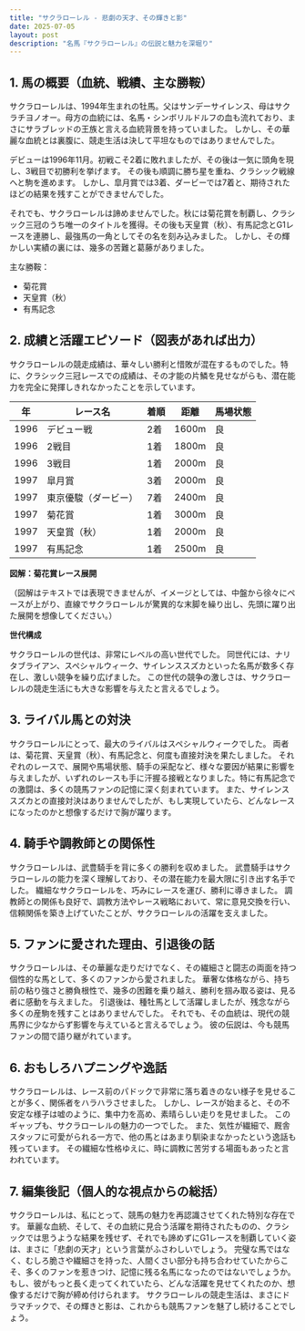 ```yaml
---
title: "サクラローレル - 悲劇の天才、その輝きと影"
date: 2025-07-05
layout: post
description: "名馬『サクラローレル』の伝説と魅力を深堀り"
---
```


## 1. 馬の概要（血統、戦績、主な勝鞍）

サクラローレルは、1994年生まれの牡馬。父はサンデーサイレンス、母はサクラチヨノオー。母方の血統には、名馬・シンボリルドルフの血も流れており、まさにサラブレッドの王族と言える血統背景を持っていました。  しかし、その華麗な血統とは裏腹に、競走生活は決して平坦なものではありませんでした。

デビューは1996年11月。初戦こそ2着に敗れましたが、その後は一気に頭角を現し、3戦目で初勝利を挙げます。  その後も順調に勝ち星を重ね、クラシック戦線へと駒を進めます。  しかし、皐月賞では3着、ダービーでは7着と、期待されたほどの結果を残すことができませんでした。

それでも、サクラローレルは諦めませんでした。秋には菊花賞を制覇し、クラシック三冠のうち唯一のタイトルを獲得。その後も天皇賞（秋）、有馬記念とG1レースを連勝し、最強馬の一角としてその名を刻み込みました。  しかし、その輝かしい実績の裏には、幾多の苦難と葛藤がありました。


主な勝鞍：

* 菊花賞
* 天皇賞（秋）
* 有馬記念


## 2. 成績と活躍エピソード（図表があれば出力）

サクラローレルの競走成績は、華々しい勝利と惜敗が混在するものでした。特に、クラシック三冠レースでの成績は、その才能の片鱗を見せながらも、潜在能力を完全に発揮しきれなかったことを示しています。


| 年 | レース名          | 着順 | 距離 | 馬場状態 |
|---|-------------------|-----|------|----------|
| 1996 | デビュー戦        | 2着 | 1600m | 良       |
| 1996 | 2戦目            | 1着 | 1800m | 良       |
| 1996 | 3戦目            | 1着 | 2000m | 良       |
| 1997 | 皐月賞            | 3着 | 2000m | 良       |
| 1997 | 東京優駿（ダービー）| 7着 | 2400m | 良       |
| 1997 | 菊花賞            | 1着 | 3000m | 良       |
| 1997 | 天皇賞（秋）      | 1着 | 2000m | 良       |
| 1997 | 有馬記念          | 1着 | 2500m | 良       |


**図解：菊花賞レース展開**

（図解はテキストでは表現できませんが、イメージとしては、中盤から徐々にペースが上がり、直線でサクラローレルが驚異的な末脚を繰り出し、先頭に躍り出た展開を想像してください。）


**世代構成**

サクラローレルの世代は、非常にレベルの高い世代でした。  同世代には、ナリタブライアン、スペシャルウィーク、サイレンススズカといった名馬が数多く存在し、激しい競争を繰り広げました。  この世代の競争の激しさは、サクラローレルの競走生活にも大きな影響を与えたと言えるでしょう。


## 3. ライバル馬との対決

サクラローレルにとって、最大のライバルはスペシャルウィークでした。  両者は、菊花賞、天皇賞（秋）、有馬記念と、何度も直接対決を果たしました。  それぞれのレースで、展開や馬場状態、騎手の采配など、様々な要因が結果に影響を与えましたが、いずれのレースも手に汗握る接戦となりました。特に有馬記念での激闘は、多くの競馬ファンの記憶に深く刻まれています。  また、サイレンススズカとの直接対決はありませんでしたが、もし実現していたら、どんなレースになったのかと想像するだけで胸が躍ります。


## 4. 騎手や調教師との関係性

サクラローレルは、武豊騎手を背に多くの勝利を収めました。  武豊騎手はサクラローレルの能力を深く理解しており、その潜在能力を最大限に引き出す名手でした。  繊細なサクラローレルを、巧みにレースを運び、勝利に導きました。  調教師との関係も良好で、調教方法やレース戦略において、常に意見交換を行い、信頼関係を築き上げていたことが、サクラローレルの活躍を支えました。


## 5. ファンに愛された理由、引退後の話

サクラローレルは、その華麗な走りだけでなく、その繊細さと闘志の両面を持つ個性的な馬として、多くのファンから愛されました。  華奢な体格ながら、持ち前の粘り強さと勝負根性で、幾多の困難を乗り越え、勝利を掴み取る姿は、見る者に感動を与えました。  引退後は、種牡馬として活躍しましたが、残念ながら多くの産駒を残すことはありませんでした。  それでも、その血統は、現代の競馬界に少なからず影響を与えていると言えるでしょう。  彼の伝説は、今も競馬ファンの間で語り継がれています。


## 6. おもしろハプニングや逸話

サクラローレルは、レース前のパドックで非常に落ち着きのない様子を見せることが多く、関係者をハラハラさせました。  しかし、レースが始まると、その不安定な様子は嘘のように、集中力を高め、素晴らしい走りを見せました。  このギャップも、サクラローレルの魅力の一つでした。 また、気性が繊細で、厩舎スタッフに可愛がられる一方で、他の馬とはあまり馴染まなかったという逸話も残っています。  その繊細な性格ゆえに、時に調教に苦労する場面もあったと言われています。


## 7. 編集後記（個人的な視点からの総括）

サクラローレルは、私にとって、競馬の魅力を再認識させてくれた特別な存在です。  華麗な血統、そして、その血統に見合う活躍を期待されたものの、クラシックでは思うような結果を残せず、それでも諦めずにG1レースを制覇していく姿は、まさに「悲劇の天才」という言葉がふさわしいでしょう。  完璧な馬ではなく、むしろ脆さや繊細さを持った、人間くさい部分も持ち合わせていたからこそ、多くのファンを惹きつけ、記憶に残る名馬になったのではないでしょうか。  もし、彼がもっと長く走ってくれていたら、どんな活躍を見せてくれたのか、想像するだけで胸が締め付けられます。  サクラローレルの競走生活は、まさにドラマチックで、その輝きと影は、これからも競馬ファンを魅了し続けることでしょう。
